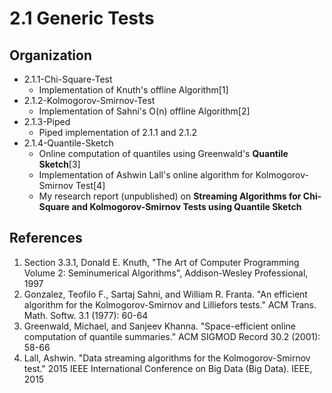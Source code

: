 # 2.1 Generic Tests

## Organization
- 2\.1\.1-Chi-Square-Test
    - Implementation of Knuth's offline Algorithm[1]
- 2\.1\.2-Kolmogorov-Smirnov-Test
    - Implementation of Sahni's O(n) offline Algorithm[2]
- 2\.1\.3-Piped
    - Piped implementation of 2.1.1 and 2.1.2
- 2\.1\.4-Quantile-Sketch
    - Online computation of quantiles using Greenwald's __Quantile Sketch__[3]
    - Implementation of Ashwin Lall's online algorithm for Kolmogorov-Smirnov Test[4]
    - My research report (unpublished) on __Streaming Algorithms for Chi-Square and Kolmogorov-Smirnov Tests using Quantile Sketch__

## References
1. Section 3.3.1, Donald E. Knuth, "The Art of Computer Programming Volume 2: Seminumerical Algorithms", Addison-Wesley Professional, 1997
2. Gonzalez, Teofilo F., Sartaj Sahni, and William R. Franta. "An efficient algorithm for the Kolmogorov-Smirnov and Lilliefors tests." ACM Trans. Math. Softw. 3.1 (1977): 60-64
3. Greenwald, Michael, and Sanjeev Khanna. "Space-efficient online computation of quantile summaries." ACM SIGMOD Record 30.2 (2001): 58-66
4. Lall, Ashwin. "Data streaming algorithms for the Kolmogorov-Smirnov test." 2015 IEEE International Conference on Big Data (Big Data). IEEE, 2015
